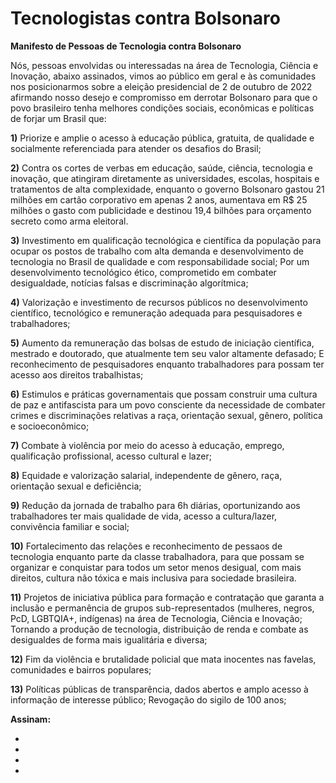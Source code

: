 # Tecnologistas contra Bolsonaro


**Manifesto de Pessoas de Tecnologia contra Bolsonaro**

Nós, pessoas envolvidas ou interessadas na área de Tecnologia, Ciência e Inovação, abaixo assinados, vimos ao público em geral e às comunidades nos posicionarmos sobre a eleição presidencial de 2 de outubro de 2022 afirmando nosso desejo e compromisso em derrotar Bolsonaro para que o povo brasileiro tenha melhores condições sociais, econômicas e políticas de forjar um Brasil que:  

**1)** Priorize e amplie o acesso à educação pública, gratuita, de qualidade e socialmente referenciada para atender os desafios do Brasil; 

**2)** Contra os cortes de verbas em educação, saúde, ciência, tecnologia e inovação, que atingiram diretamente as universidades, escolas, hospitais e tratamentos de alta complexidade, enquanto o governo Bolsonaro gastou 21 milhões em cartão corporativo em apenas 2 anos, aumentava em R$ 25 milhões o gasto com publicidade e destinou 19,4 bilhões para orçamento secreto como arma eleitoral. 

**3)** Investimento em qualificação tecnológica e científica da população para ocupar os postos de trabalho com alta demanda e desenvolvimento de tecnologia no Brasil de qualidade e com responsabilidade social; Por um desenvolvimento tecnológico ético, comprometido em combater desigualdade, notícias falsas e discriminação algorítmica; 

**4)** Valorização e investimento de recursos públicos no desenvolvimento científico, tecnológico e remuneração adequada para pesquisadores e trabalhadores;

**5)** Aumento da remuneração das bolsas de estudo de iniciação científica, mestrado e doutorado, que atualmente tem seu valor altamente defasado; E reconhecimento de pesquisadores enquanto trabalhadores para possam ter acesso aos direitos trabalhistas;

**6)** Estimulos e práticas governamentais que possam construir uma cultura de paz e antifascista para um povo consciente da necessidade de combater crimes e discriminações relativas a raça, orientação sexual, gênero, política e socioeconômico; 

**7)** Combate à violência por meio do acesso à educação, emprego, qualificação profissional, acesso cultural e lazer;

**8)** Equidade e valorização salarial, independente de gênero, raça, orientação sexual e deficiência;


**9)** Redução da jornada de trabalho para 6h diárias, oportunizando aos trabalhadores ter mais qualidade de vida, acesso a cultura/lazer, convivência familiar e social;


**10)** Fortalecimento das relações e reconhecimento de pessaos de tecnologia enquanto parte da classe trabalhadora, para que possam se organizar e conquistar para todos um setor menos desigual, com mais direitos, cultura não tóxica e mais inclusiva para sociedade brasileira. 


**11)** Projetos de iniciativa pública para formação e contratação que garanta a inclusão e permanência de grupos sub-representados (mulheres, negros, PcD, LGBTQIA+, indígenas) na área de Tecnologia, Ciência e Inovação; Tornando a produção de tecnologia, distribuição de renda e combate as desigualdes de forma mais igualitária e diversa;

**12)** Fim da violência e brutalidade policial que mata inocentes nas favelas, comunidades e bairros populares; 

**13)** Políticas públicas de transparência, dados abertos e amplo acesso à informação de interesse público; Revogação do sigilo de 100 anos;


**Assinam:** 

- 
- 
- 
- 


